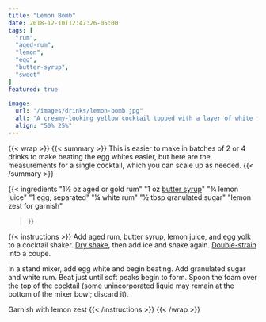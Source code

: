 ```yaml
---
title: "Lemon Bomb"
date: 2018-12-10T12:47:26-05:00
tags: [
  "rum",
  "aged-rum",
  "lemon",
  "egg",
  "butter-syrup",
  "sweet"
]
featured: true

image:
  url: "/images/drinks/lemon-bomb.jpg"
  alt: "A creamy-looking yellow cocktail topped with a layer of white foam"
  align: "50% 25%"
---
```

{{< wrap >}}
{{< summary >}}
This is easier to make in batches of 2 or 4 drinks to make beating the egg whites easier, but here are the measurements for a single cocktail, which you can scale up as needed.
{{< /summary >}}


{{< ingredients
  "1½ oz aged or gold rum"
  "1 oz [butter syrup](/ingredients/butter-syrup)"
  "¾ lemon juice"
  "1 egg, separated"
  "¼ white rum"
  "½ tbsp granulated sugar"
  "lemon zest for garnish"
>}}


{{< instructions >}}
Add aged rum, butter syrup, lemon juice, and egg yolk to a cocktail shaker. [Dry shake](/techniques/shaking/#dry-shaking), then add ice and shake again. [Double-strain](/techniques/straining/#double-straining) into a coupe.

In a stand mixer, add egg white and begin beating. Add granulated sugar and white rum. Beat just until soft peaks begin to form. Spoon the foam over the top of the cocktail (some unincorporated liquid may remain at the bottom of the mixer bowl; discard it).

Garnish with lemon zest
{{< /instructions >}}
{{< /wrap >}}

